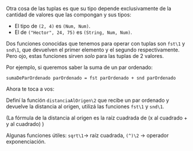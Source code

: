 
Otra cosa de las tuplas es que su tipo depende exclusivamente de la cantidad de valores que las compongan y sus tipos:

* El tipo de `(2, 4)` es `(Num, Num)`.
* El de `("Hector", 24, 75)` es `(String, Num, Num)`.

Dos funciones conocidas que tenemos para operar con tuplas son `fst\1` y `snd\1`, que devuelven el primer elemento y el segundo respectivamente. Pero ojo, estas funciones sirven _solo_ para las tuplas de 2 valores.

Por ejemplo, si queremos saber la suma de un par ordenado:

```
sumaDeParOrdenado parOrdenado = fst parOrdenado + snd parOrdenado
```


Ahora te toca a vos:

Definí la función `distanciaAlOrigen\2` que recibe un par ordenado y devuelve la distancia al origen, utilizá las funciones `fst\1` y `snd\1`.

(La fórmula de la distancia al origen es la raíz cuadrada de (x al cuadrado + y al cuadrado) )

Algunas funciones útiles: `sqrt\1`-> raíz cuadrada, `(^)\2` -> operador exponenciación.